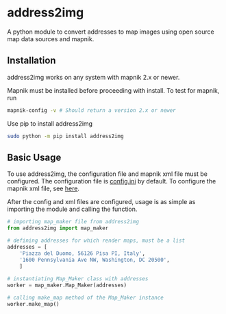 # address2img
A python module to convert addresses to map images using open source map data sources and mapnik.
## Installation
address2img works on any system with mapnik 2.x or newer.

Mapnik must be installed before proceeding with install.
To test for mapnik, run
```bash
mapnik-config -v # Should return a version 2.x or newer
```

Use pip to install address2img
```bash
sudo python -m pip install address2img
```

## Basic Usage
To use address2img, the configuration file and mapnik xml file must be configured.
The configuration file is [config.ini](config.ini) by default. To configure the mapnik xml file, see [here](https://github.com/mapnik/mapnik/wiki/XMLConfigReference).

After the config and xml files are configured, usage is as simple as importing the module and calling the function.
```python
# importing map_maker file from address2img
from address2img import map_maker

# defining addresses for which render maps, must be a list
addresses = [
    'Piazza del Duomo, 56126 Pisa PI, Italy',
    '1600 Pennsylvania Ave NW, Washington, DC 20500',
    ]
    
# instantiating Map_Maker class with addresses
worker = map_maker.Map_Maker(addresses)

# calling make_map method of the Map_Maker instance
worker.make_map()

```
